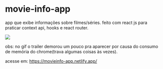 # movie-info-app
app que exibe informações sobre filmes/séries. feito com react js para praticar context api, hooks e react router.

<img src="https://raw.githubusercontent.com/herbertizidro/movie-info-app/develop/src/components/images/demo.gif">

obs: no gif o trailer demorou um pouco pra aparecer por causa do consumo de memória do chrome(trava algumas coisas às vezes).

acesse em: https://movieinfo-app.netlify.app/



